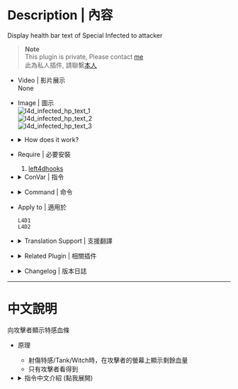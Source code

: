 # Description | 內容
Display health bar text of Special Infected to attacker

> __Note__ <br/>
This plugin is private, Please contact [me](https://github.com/fbef0102/Game-Private_Plugin#私人插件列表-private-plugins-list)<br/>
此為私人插件, 請聯繫[本人](https://github.com/fbef0102/Game-Private_Plugin#私人插件列表-private-plugins-list)

* Video | 影片展示
<br/>None

* Image | 圖示
	<br/>![l4d_infected_hp_text_1](image/l4d_infected_hp_text_1.gif)
	<br/>![l4d_infected_hp_text_2](image/l4d_infected_hp_text_2.gif)
	<br/>![l4d_infected_hp_text_3](image/l4d_infected_hp_text_3.gif)

* <details><summary>How does it work?</summary>

	* Shows the health bar of infected on attacker's screen when injured.
	* Only the attacker can see.
</details>

* Require | 必要安裝
	1. [left4dhooks](https://forums.alliedmods.net/showthread.php?t=321696)

* <details><summary>ConVar | 指令</summary>

	* cfg/sourcemod/l4d_infected_hp_text.cfg
		```php
		// 0=Plugin off, 1=Plugin on.
		l4d_infected_hp_text_enable "1"

		// Length of health bar
		// def:100 / min:10 / max:200
		l4d_infected_hp_text_bar_length "100"

		// Symbol for health remaining
		l4d_infected_hp_text_bar_symbol "#"

		// Symbol for health lose
		l4d_infected_hp_text_damage_symbol "="

		// How health bar text displays
		// 0: In Hint Box, 1: In center text
		l4d_infected_hp_text_type "1"

		// If 1, Display health value on health bar
		l4d_infected_hp_text_number "1"

		// If 1, Show Smoker health bar
		l4d_infected_hp_text_smoker_show "1"

		// If 1, Show Boomer health bar
		l4d_infected_hp_text_boomer_show "1"

		// If 1, Show Hunter health bar
		l4d_infected_hp_text_hunter_show "1"

		// If 1, Show Spitter health bar
		l4d_infected_hp_text_spitter "1"

		// If 1, Show Jockey health bar
		l4d_infected_hp_text_jockey_show "1"

		// If 1, Show Charger health bar
		l4d_infected_hp_text_charger_show "1"

		// If 1, Show Tank health bar
		l4d_infected_hp_text_tank_show "1"

		// If 1, Show Witch health bar
		l4d_infected_hp_text_witch_show "1"
		```
</details>

* <details><summary>Command | 命令</summary>
	
	None
</details>

* Apply to | 適用於
	```
	L4D1
	L4D2
	```

* <details><summary>Translation Support | 支援翻譯</summary>

	```
	English
	繁體中文
	简体中文
	```
</details>

* <details><summary>Related Plugin | 相關插件</summary>

	1. [l4d2_infected_hp_hint](/Plugin_插件/Special_Infected_特感/l4d2_infected_hp_hint): Display corresponding health value hint of all Special Infected
		> 在特感身上顯示剩餘血量
</details>

* <details><summary>Changelog | 版本日誌</summary>

	* v1.0h (2024-1-2)
		* Remake code, convert code to latest syntax
		* Fix warnings when compiling on SourceMod 1.11.
		* Optimize code and improve performance
		* Use left4dhooks
		* Translation Support
		* Add hp color
		* Fixed wrong witch health if other plugin adjust witch health
		* Fixed sometimes shoot common infected, witch health text appear

	* v1.2
		* [Original Plugin By nico-op](https://forums.alliedmods.net/showthread.php?t=125747)
</details>

- - - -
# 中文說明
向攻擊者顯示特感血條

* 原理
	* 射傷特感/Tank/Witch時，在攻擊者的螢幕上顯示剩餘血量
	* 只有攻擊者看得到

* <details><summary>指令中文介紹 (點我展開)</summary>

	* cfg/sourcemod/l4d_infected_hp_text.cfg
		```php
		// 0=關閉插件, 1=啟動插件
		l4d_infected_hp_text_enable "1"

		// 血條長度
		// 預設:100 / 最短:10 / 最長:200
		l4d_infected_hp_text_bar_length "100"

		// 特感剩下的血量符號
		l4d_infected_hp_text_bar_symbol "#"

		// 特感失去的血量符號
		l4d_infected_hp_text_damage_symbol "="

		// 血條如何顯示
		// 0: 黑底白字框 (不推薦), 1: 螢幕正中間
		l4d_infected_hp_text_type "1"

		// 為1時，血條顯示剩餘的血量數字
		l4d_infected_hp_text_number "1"

		// 為1時，顯示 Smoker 血條
		l4d_infected_hp_text_smoker_show "1"

		// 為1時，顯示 Boomer 血條
		l4d_infected_hp_text_boomer_show "1"

		// 為1時，顯示 Hunter 血條
		l4d_infected_hp_text_hunter_show "1"

		// 為1時，顯示 Spitter 血條
		l4d_infected_hp_text_spitter "1"

		// 為1時，顯示 Jockey 血條
		l4d_infected_hp_text_jockey_show "1"

		// 為1時，顯示 Charger 血條
		l4d_infected_hp_text_charger_show "1"

		// 為1時，顯示 Tank 血條
		l4d_infected_hp_text_tank_show "1"

		// 為1時，顯示 Witch 血條
		l4d_infected_hp_text_witch_show "1"
		```
</details>
